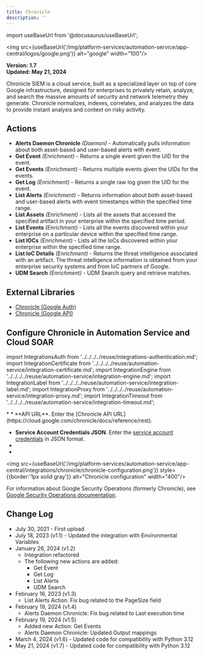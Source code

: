 ```yaml
---
title: Chronicle
description: ''
---
```


import useBaseUrl from '@docusaurus/useBaseUrl';

<img src={useBaseUrl('/img/platform-services/automation-service/app-central/logos/google.png')} alt="google" width="100"/>

**Version: 1.7  
Updated: May 21, 2024**

Chronicle SIEM is a cloud service, built as a specialized layer on top of core Google infrastructure, designed for enterprises to privately retain, analyze, and search the massive amounts of security and network telemetry they generate. Chronicle normalizes, indexes, correlates, and analyzes the data to provide instant analysis and context on risky activity.

## Actions

* **Alerts Daemon Chronicle** *(Daemon)* - Automatically pulls information about both asset-based and user-based alerts with event.
* **Get Event** *(Enrichment)* - Returns a single event given the UID for the event.
* **Get Events** *(Enrichment)* - Returns multiple events given the UIDs for the events.
* **Get Log** *(Enrichment)* - Returns a single raw log given the UID for the event.
* **List Alerts** *(Enrichment)* - Returns information about both asset-based and user-based alerts with event timestamps within the specified time range.
* **List Assets** *(Enrichment)* - Lists all the assets that accessed the specified artifact in your enterprise within the specified time period.
* **List Events** *(Enrichment)* - Lists all the events discovered within your enterprise on a particular device within the specified time range.
* **List IOCs** *(Enrichment)* - Lists all the IoCs discovered within your enterprise within the specified time range.
* **List IoC Details** *(Enrichment)* - Returns the threat intelligence associated with an artifact. The threat intelligence information is obtained from your enterprise security systems and from IoC partners of Google.
* **UDM Search** *(Enrichment)* - UDM Search query and retrieve matches.

## External Libraries

* [Chronicle (Google Auth)](https://github.com/googleapis/google-auth-library-python/blob/master/LICENSE)
* [Chronicle (Google API)](https://github.com/googleapis/google-api-python-client/blob/master/LICENSE)

## Configure Chronicle in Automation Service and Cloud SOAR

import IntegrationsAuth from '../../../../reuse/integrations-authentication.md';
import IntegrationCertificate from '../../../../reuse/automation-service/integration-certificate.md';
import IntegrationEngine from '../../../../reuse/automation-service/integration-engine.md';
import IntegrationLabel from '../../../../reuse/automation-service/integration-label.md';
import IntegrationProxy from '../../../../reuse/automation-service/integration-proxy.md';
import IntegrationTimeout from '../../../../reuse/automation-service/integration-timeout.md';

<IntegrationsAuth/>
* <IntegrationLabel/>
* **API URL**. Enter the [Chronicle API URL](https://cloud.google.com/chronicle/docs/reference/rest).

* **Service Account Credentials JSON**. Enter the [service account credentials](https://cloud.google.com/chronicle/docs/reference/ingestion-api#getting_api_authentication_credentials) in JSON format.
* <IntegrationEngine/>
* <IntegrationProxy/>

<img src={useBaseUrl('/img/platform-services/automation-service/app-central/integrations/chronicle/chronicle-configuration.png')} style={{border:'1px solid gray'}} alt="Chronicle configuration" width="400"/>

For information about Google Security Operations (formerly Chronicle), see [Google Security Operations documentation](https://cloud.google.com/chronicle/docs).

## Change Log

* July 30, 2021 - First upload
* July 18, 2023 (v1.1) - Updated the integration with Environmental Variables
* January 26, 2024 (v1.2)
    * Integration refactored
    * The following new actions are added:
        * Get Event
        * Get Log
        * List Alerts
        * UDM Search
* February 16, 2023 (v1.3)
    * List Alerts Action: Fix bug related to the PageSize field
* February 19, 2024 (v1.4)
    * Alerts Daemon Chronicle: Fix bug related to Last execution time
* February 19, 2024 (v1.5)
    * Added new Action: Get Events
    * Alerts Daemon Chronicle: Updated Output mappings
* March 4, 2024 (v1.6) - Updated code for compatibility with Python 3.12
* May 21, 2024 (v1.7) - Updated code for compatibility with Python 3.12
